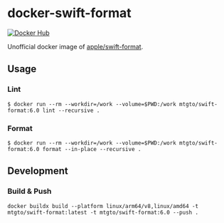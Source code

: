 docker-swift-format
====
[![Docker Hub](https://img.shields.io/docker/v/mtgto/swift-format)](https://hub.docker.com/r/mtgto/swift-format/)

Unofficial docker image of [apple/swift-format](https://github.com/apple/swift-format).

## Usage

### Lint

```console
$ docker run --rm --workdir=/work --volume=$PWD:/work mtgto/swift-format:6.0 lint --recursive .
```

### Format

```console
$ docker run --rm --workdir=/work --volume=$PWD:/work mtgto/swift-format:6.0 format --in-place --recursive .
```

## Development

### Build & Push

```console
docker buildx build --platform linux/arm64/v8,linux/amd64 -t mtgto/swift-format:latest -t mtgto/swift-format:6.0 --push .
```

